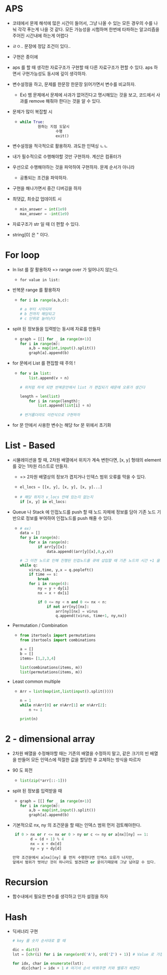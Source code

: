 # APS

- 코테에서 문제 해석에 많은 시간이 들어서, 그냥 나올 수 있는 모든 경우의 수를 나눠 각각 푸는게 나을 것 같다. 모든 가능성을 시험하며 한번에 타파하는 알고리즘을 주어진 시간내에 하는게 어렵다

- ㄹㅇ.. 문장에 정답 조건이 있다..

- 구현은 종이에

- aps 를 할 때 생각한 자료구조가 구현할 때 다른 자료구조가 편할 수 있다. aps 하면서 구현가능성도 동시에 깊이 생각하자.

- 변수설정을 하고, 문제를 한문장 한문장 읽어가면서 변수를 비교하자.

  - Ex) 뱀 문제에서 문제에 사과가 없어진다고 명시해있는 것을 보고, 코드에서 사과를 remove 해줘야 한다는 것을 알 수 있다.
  
- 문제가 많이 복잡할 시

  - ```python
    while True:
    		원하는 지점 도달시
    				수행
    				exit()
    ```

- 변수설정을 적극적으로 활용하자. 과도한 인덱싱 ㄴㄴ

- 내가 필수적으로 수행해야할 것만 구현하자. 계산은 컴퓨터가

- 우선으로 수행해야하는 것을 파악하여 구현하자. 문제 순서가 아니라

  - 공통되는 조건을 파악하자.

- 구현을 해나가면서 중간 디버깅을 하자

- 최댓값, 최솟값 업데이트 시

  - ```python
    min_answer = int(1e9)
    max_answer = -int(1e9)
    ```

- 자료구조가 str 일 때 더 편할 수 있다.

- string[0] 은 " 이다.



# For loop

- In list 를 잘 활용하자 => range over 가 일어나지 않는다.

  - ```
    for value in list:
    ```



- 반복문 range 를 활용하자

  - ```python
    for i in range(a,b,c):
    
    # a 부터 시작되며
    # b 전까지 해당되고
    # c 단위로 늘어난다
    ```



- split 된 정보들을 입력받는 동시에 자료를 만들자

  - ```python
    graph = [[] for _ in range(n+1)]
    for i in range(m):
        a,b = map(int,input().split())
        graph[a].append(b)
    ```



- for 문에서 List 를 편집할 때 주의 !

  - ```python
    for v in list:
    	list.append(v + n)
        
    # 위처럼 하게 되면 반복문안에서 list 가 편집되기 때문에 오류가 생긴다
    
    length = len(list)
        for i in range(length):
            list.append(list[i] + n)
            
    # 번거롭더라도 이런식으로 구현하자
    ```



- for 문 안에서 사용한 변수는 해당 for 문 위에서 초기화



# List - Based

- 시뮬레이션을 할 때, 2차원 배열에서 위치가 계속 변한다면, [x, y] 형태의 element 를 갖는 1차원 리스트로 만들자. 

  - => 2차원 배열상의 정보가 겹치거나 인덱스 범위 오류를 막을 수 있다.

  - ```python
    el_locs = [[x, y], [x, y], [x, y]...]
    ```

  - ```python
    # 해당 위치가 v_locs 안에 있는지 없는지
    if [x, y] in el_locs:
    ```



- Queue 나 Stack 에 인접노드를 push 할 때 노드 자체에 정보를 담아 기존 노드 기반으로 정보를 부여하여 인접노드를 push 해줄 수 있다.

  - ```python
    # ex)
    data = []
    for y in range(n):
        for x in range(n):
            if arr[y][x]:
                data.append((arr[y][x],0,y,x))
    
    # 그 이전 노드로 인해 진행된 인접노드를 큐에 삽입할 때 기존 노드의 시간 +1 을 해주는 개념            
    while q:
        virus,time, y,x = q.popleft()
        if time == s:
            break
        for i in range(4):
            ny = y + dy[i]
            nx = x + dx[i]
    
            if 0 <= ny < n and 0 <= nx < n:
                if not arr[ny][nx]:
                    arr[ny][nx] = virus
                    q.append((virus, time+1, ny,nx))
    ```

    

- Permutation / Combination

  - ```python
    from itertools import permutations
    from itertools import combinations
    
    a = []
    b = []
    items= [1,2,3,4]
    
    list(combinations(items, m))
    list(permutations(items, m))
    ```

- Least common multiple

  - ```python
    Arr = list(map(int,list(input().split())))
    
    n = 1
    while n%Arr[0] or n%Arr[1] or n%Arr[2]:
        n += 1
    
    print(n)
    ```

    

# 2 - dimensional array

- 2차원 배열을 수정해야할 때는 기존의 배열을 수정하지 말고, 같은 크기의 빈 배열을 만들어 모든 인덱스에 적절한 값을 할당한 후 교체하는 방식을 따르자

- 90 도 회전

  - ```python
    list(zip(*arr[::-1]))
    ```

- split 된 정보를 입력받을 때

  - ```python
    graph = [[] for _ in range(n+1)]
    for i in range(m):
        a,b = map(int,input().split())
        graph[a].append(b)
    
    ```

- 기본적으로 nx, ny 의 조건문을 할 때는 인덱스 범위 먼저 검토해야한다.

  ```python
   if 0 > nx or r <= nx or 0 > ny or c <= ny or a[nx][ny] == 1:
          d = (d + 1) % 4
          nx = x + dx[d]
          ny = y + dy[d]
  
  만약 조건문에서 a[nx][ny] 를 먼저 수행한다면 인덱스 오류가 나지만,
  앞에서 범위가 벗어난 것이 하나라도 발견되면 or 문이기때문에 그냥 넘어갈 수 있다.
  ```

  

# Recursion

- 함수내에서 필요한 변수를 생각하고 인자 설정을 하자



# Hash

- 딕셔너리 구현

  ```python
  # key 를 숫자 순서대로 할 때
  
  dic = dict()
  lst = [chr(i) for i in range(ord('A'), ord('Z') + 1)] # Value 로 가질 값들의 리스트 구현
  
  for idx, char in enumerate(lst):
      dic[char] = idx + 1 # 여기서 순서 바꿔주면 키와 밸류가 바뀐다
  ```

  